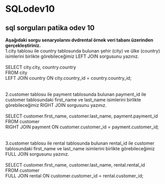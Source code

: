# SQLodev10
## sql sorguları patika odev 10 <br/>
**Aşağıdaki sorgu senaryolarını dvdrental örnek veri tabanı üzerinden gerçekleştiriniz.**<br/>
1.city tablosu ile country tablosunda bulunan şehir (city) ve ülke (country) isimlerini birlikte görebileceğimiz LEFT JOIN sorgusunu yazınız.<br/><br/>
SELECT city.city, country.country<br/>
FROM city<br/>
LEFT JOIN country ON city.country_id = country.country_id;<br/><br/><br/>
2.customer tablosu ile payment tablosunda bulunan payment_id ile customer tablosundaki first_name ve last_name isimlerini birlikte görebileceğimiz RIGHT JOIN sorgusunu yazınız.<br/><br/>
SELECT customer.first_name, customer.last_name, payment.payment_id<br/>
FROM customer<br/>
RIGHT JOIN payment ON customer.customer_id = payment.customer_id;<br/><br/><br/>
3.customer tablosu ile rental tablosunda bulunan rental_id ile customer tablosundaki first_name ve last_name isimlerini birlikte görebileceğimiz FULL JOIN sorgusunu yazınız.<br/><br/>
SELECT customer.first_name, customer.last_name, rental.rental_id<br/>
FROM customer<br/>
FULL JOIN rental ON customer.customer_id = rental.customer_id;<br/><br/>

